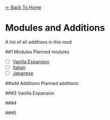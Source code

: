 [<- Back To Home](https://github.com/OrenjiAo64/Food-Redux)
# Modules and Additions
A list of all additions in this mod

##1 Modules
Planned modules

- [ ] [Vanilla Expansion](##3)
- [ ] [Italian](##4)
- [ ] [Japanese](##5)

##add Additions
Planned additions

###3 Vanilla Expansion

###4

###5
